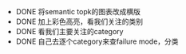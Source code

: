 - DONE 将semantic topk的图表改成横版
- DONE 加上彩色高亮，看我们关注的类别
- DONE 看我们主要关注的category
- DONE 自己去逐个category来查failure mode，分类